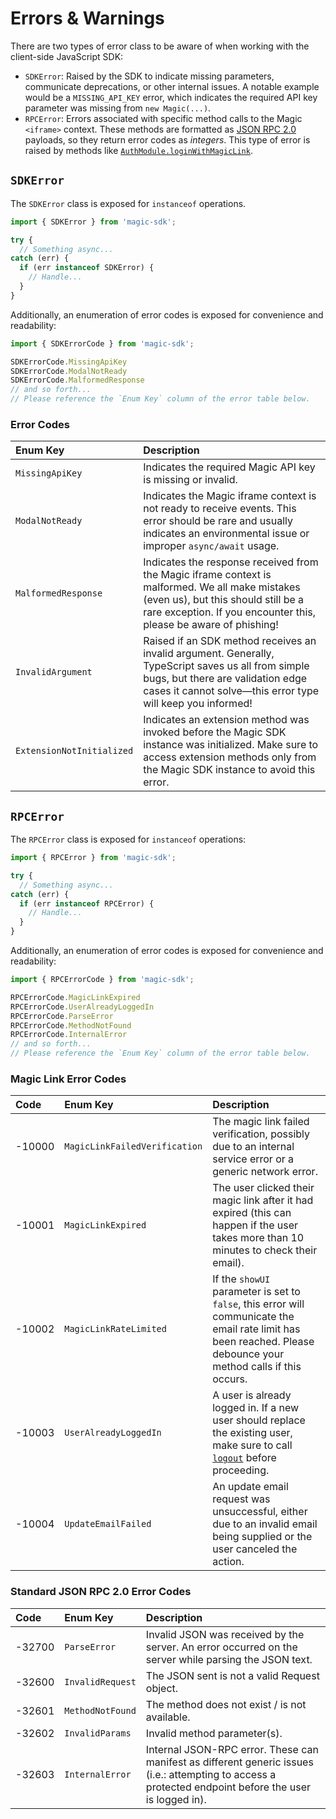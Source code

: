 # Errors & Warnings

There are two types of error class to be aware of when working with the client-side JavaScript SDK:

* `SDKError`: Raised by the SDK to indicate missing parameters, communicate deprecations, or other internal issues. A notable example would be a `MISSING_API_KEY` error, which indicates the required API key parameter was missing from `new Magic(...)`.
* `RPCError`: Errors associated with specific method calls to the Magic `<iframe>` context. These methods are formatted as [JSON RPC 2.0](https://www.jsonrpc.org/specification) payloads, so they return error codes as _integers_. This type of error is raised by methods like [`AuthModule.loginWithMagicLink`](auth-module/login-with-magic-link.md#error-codes).

## `SDKError`

The `SDKError` class is exposed for `instanceof` operations.

```typescript
import { SDKError } from 'magic-sdk';

try {
  // Something async...
catch (err) {
  if (err instanceof SDKError) {
    // Handle...
  }
}
```

Additionally, an enumeration of error codes is exposed for convenience and readability:

```typescript
import { SDKErrorCode } from 'magic-sdk';

SDKErrorCode.MissingApiKey
SDKErrorCode.ModalNotReady
SDKErrorCode.MalformedResponse
// and so forth...
// Please reference the `Enum Key` column of the error table below.
```

### Error Codes

| Enum Key | Description |
| :--- | :--- |
| `MissingApiKey` | Indicates the required Magic API key is missing or invalid. |
| `ModalNotReady` | Indicates the Magic iframe context is not ready to receive events. This error should be rare and usually indicates an environmental issue or improper `async/await` usage. |
| `MalformedResponse` | Indicates the response received from the Magic iframe context is malformed. We all make mistakes \(even us\), but this should still be a rare exception. If you encounter this, please be aware of phishing! |
| `InvalidArgument` | Raised if an SDK method receives an invalid argument. Generally, TypeScript saves us all from simple bugs, but there are validation edge cases it cannot solve—this error type will keep you informed! |
| `ExtensionNotInitialized` | Indicates an extension method was invoked before the Magic SDK instance was initialized. Make sure to access extension methods only from the Magic SDK instance to avoid this error. |

## `RPCError`

The `RPCError` class is exposed for `instanceof` operations:

```typescript
import { RPCError } from 'magic-sdk';

try {
  // Something async...
catch (err) {
  if (err instanceof RPCError) {
    // Handle...
  }
}
```

Additionally, an enumeration of error codes is exposed for convenience and readability:

```typescript
import { RPCErrorCode } from 'magic-sdk';

RPCErrorCode.MagicLinkExpired
RPCErrorCode.UserAlreadyLoggedIn
RPCErrorCode.ParseError
RPCErrorCode.MethodNotFound
RPCErrorCode.InternalError
// and so forth...
// Please reference the `Enum Key` column of the error table below.
```

### Magic Link Error Codes

| Code | Enum Key | Description |
| :--- | :--- | :--- |
| -10000 | `MagicLinkFailedVerification` | The magic link failed verification, possibly due to an internal service error or a generic network error. |
| -10001 | `MagicLinkExpired` | The user clicked their magic link after it had expired \(this can happen if the user takes more than 10 minutes to check their email\). |
| -10002 | `MagicLinkRateLimited` | If the `showUI` parameter is set to `false`, this error will communicate the email rate limit has been reached. Please debounce your method calls if this occurs. |
| -10003 | `UserAlreadyLoggedIn` | A user is already logged in. If a new user should replace the existing user, make sure to call [`logout`](user-module/logout.md) before proceeding. |
| -10004 | `UpdateEmailFailed` | An update email request was unsuccessful, either due to an invalid email being supplied or the user canceled the action. |

### Standard JSON RPC 2.0 Error Codes

| Code | Enum Key | Description |
| :--- | :--- | :--- |
| -32700 | `ParseError` | Invalid JSON was received by the server. An error occurred on the server while parsing the JSON text. |
| -32600 | `InvalidRequest` | The JSON sent is not a valid Request object. |
| -32601 | `MethodNotFound` | The method does not exist / is not available. |
| -32602 | `InvalidParams` | Invalid method parameter\(s\). |
| -32603 | `InternalError` | Internal JSON-RPC error. These can manifest as different generic issues \(i.e.: attempting to access a protected endpoint before the user is logged in\). |


